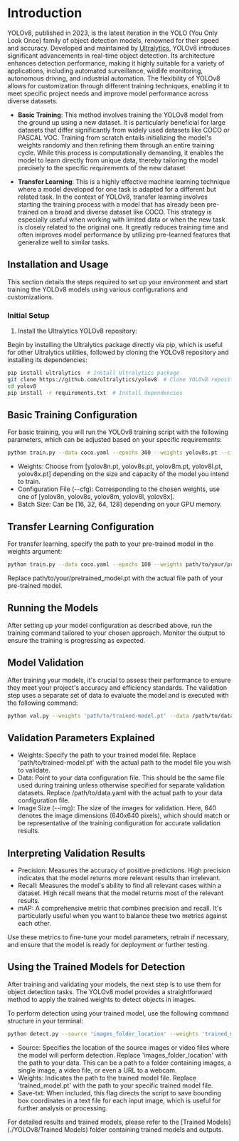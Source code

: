 # Introduction

YOLOv8, published in 2023, is the latest iteration in the YOLO (You Only Look Once) family of object detection models, renowned for their speed and accuracy. Developed and maintained by [Ultralytics](https://github.com/ultralytics/yolov8), YOLOv8 introduces significant advancements in real-time object detection. Its architecture enhances detection performance, making it highly suitable for a variety of applications, including automated surveillance, wildlife monitoring, autonomous driving, and industrial automation. The flexibility of YOLOv8 allows for customization through different training techniques, enabling it to meet specific project needs and improve model performance across diverse datasets.

- **Basic Training**: This method involves training the YOLOv8 model from the ground up using a new dataset. It is particularly beneficial for large datasets that differ significantly from widely used datasets like COCO or PASCAL VOC. Training from scratch entails initializing the model's weights randomly and then refining them through an entire training cycle. While this process is computationally demanding, it enables the model to learn directly from unique data, thereby tailoring the model precisely to the specific requirements of the new dataset

- **Transfer Learning**: This is a highly effective machine learning technique where a model developed for one task is adapted for a different but related task. In the context of YOLOv8, transfer learning involves starting the training process with a model that has already been pre-trained on a broad and diverse dataset like COCO. This strategy is especially useful when working with limited data or when the new task is closely related to the original one. It greatly reduces training time and often improves model performance by utilizing pre-learned features that generalize well to similar tasks.

## Installation and Usage

This section details the steps required to set up your environment and start training the YOLOv8 models using various configurations and customizations.

### Initial Setup

1. Install the Ultralytics YOLOv8 repository:

Begin by installing the Ultralytics package directly via pip, which is useful for other Ultralytics utilities, followed by cloning the YOLOv8 repository and installing its dependencies:

```bash
pip install ultralytics  # Install Ultralytics package
git clone https://github.com/ultralytics/yolov8  # Clone YOLOv8 repository
cd yolov8
pip install -r requirements.txt  # Install dependencies
```
## Basic Training Configuration

For basic training, you will run the YOLOv8 training script with the following parameters, which can be adjusted based on your specific requirements:

```bash
python train.py --data coco.yaml --epochs 300 --weights yolov8s.pt --cfg yolov8n.yaml --batch-size 128
```
- Weights: Choose from [yolov8n.pt, yolov8s.pt, yolov8m.pt, yolov8l.pt, yolov8x.pt] depending on the size and capacity of the model you intend to train.
- Configuration File (--cfg): Corresponding to the chosen weights, use one of [yolov8n, yolov8s, yolov8m, yolov8l, yolov8x].
- Batch Size: Can be [16, 32, 64, 128] depending on your GPU memory.

## Transfer Learning Configuration

For transfer learning, specify the path to your pre-trained model in the weights argument:

```bash
python train.py --data coco.yaml --epochs 100 --weights path/to/your/pretrained_model.pt --cfg yolov8s.yaml --batch-size 32
```
Replace path/to/your/pretrained_model.pt with the actual file path of your pre-trained model.

## Running the Models

After setting up your model configuration as described above, run the training command tailored to your chosen approach. Monitor the output to ensure the training is progressing as expected.

## Model Validation

After training your models, it's crucial to assess their performance to ensure they meet your project's accuracy and efficiency standards. The validation step uses a separate set of data to evaluate the model and is executed with the following command:

```bash
python val.py --weights 'path/to/trained-model.pt' --data /path/to/data.yaml --img 640
```

## Validation Parameters Explained

- Weights: Specify the path to your trained model file. Replace 'path/to/trained-model.pt' with the actual path to the model file you wish to validate.
- Data: Point to your data configuration file. This should be the same file used during training unless otherwise specified for separate validation datasets. Replace /path/to/data.yaml with the actual path to your data configuration file.
- Image Size (--img): The size of the images for validation. Here, 640 denotes the image dimensions (640x640 pixels), which should match or be representative of the training configuration for accurate validation results.

## Interpreting Validation Results

- Precision: Measures the accuracy of positive predictions. High precision indicates that the model returns more relevant results than irrelevant.
- Recall: Measures the model's ability to find all relevant cases within a dataset. High recall means that the model returns most of the relevant results.
- mAP: A comprehensive metric that combines precision and recall. It's particularly useful when you want to balance these two metrics against each other.

Use these metrics to fine-tune your model parameters, retrain if necessary, and ensure that the model is ready for deployment or further testing.

## Using the Trained Models for Detection

After training and validating your models, the next step is to use them for object detection tasks. The YOLOv8 model provides a straightforward method to apply the trained weights to detect objects in images.

To perform detection using your trained model, use the following command structure in your terminal:

```bash
python detect.py --source 'images_folder_location' --weights 'trained_model.pt' --save-txt
```
- Source: Specifies the location of the source images or video files where the model will perform detection. Replace 'images_folder_location' with the path to your data. This can be a path to a folder containing images, a single image, a video file, or even a URL to a webcam.
- Weights: Indicates the path to the trained model file. Replace 'trained_model.pt' with the path to your specific trained model file.
- Save-txt: When included, this flag directs the script to save bounding box coordinates in a text file for each input image, which is useful for further analysis or processing.

For detailed results and trained models, please refer to the [Trained Models] (./YOLOv8/Trained Models) folder containing trained models and outputs.

